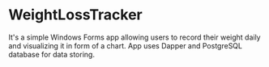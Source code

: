 # WeightLossTracker

It's a simple Windows Forms app allowing users to record their weight daily 
and visualizing it in form of a chart.
App uses Dapper and PostgreSQL database for data storing.
